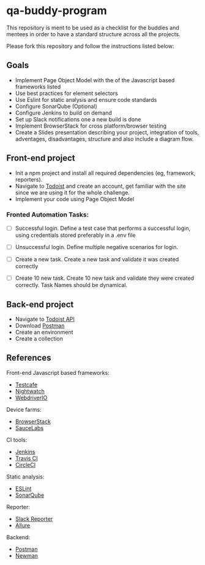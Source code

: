 # qa-buddy-program
This repository is ment to be used as a checklist for the buddies and mentees in order to have a standard structure across all the projects.

Please fork this repository and follow the instructions listed below:

## Goals
* Implement Page Object Model with the of the Javascript based frameworks listed
* Use best practices for element selectors
* Use Eslint for static analysis and ensure code standards
* Configure SonarQube (Optional)
* Configure Jenkins to build on demand
* Set up Slack notifications one a new build is done
* Implement BrowserStack for cross platform/browser testing
* Create a Slides presentation describing your project, integration of tools, adventages, disadvantages, structure and also include a diagram flow. 

## Front-end project
* Init a npm project and install all required dependencies (eg, framework, reporters).
* Navigate to [Todoist](https://todoist.com/) and create an account, get familiar with the site since we are using it for the whole challenge.
* Implement your code using Page Object Model
### Fronted Automation Tasks:
- [ ] Successful login. Define a test case that performs a successful login, using credentials stored preferably in a .env file
- [ ] Unsuccessful login. Define multiple negative scenarios for login.
- [ ] Create a new task. Create a new task and validate it was created correctly
- [ ] Create 10 new task. Create 10 new task and validate they were created correctly. Task Names should be dynamical.


## Back-end project
* Navigate to [Todoist API](https://developer.todoist.com)
* Download [Postman](https://www.getpostman.com/)
* Create an environment
* Create a collection 

## References
Front-end Javascript based frameworks:
* [Testcafe](https://devexpress.github.io/testcafe/)
* [Nightwatch](https://nightwatchjs.org/api)
* [WebdriverIO](https://webdriver.io/)

Device farms:
* [BrowserStack](https://www.browserstack.com/)
* [SauceLabs](https://saucelabs.com/)

CI tools:
* [Jenkins](https://jenkins.io/)
* [Travis CI](https://travis-ci.org/)
* [CircleCI](https://circleci.com/)

Static analysis:
* [ESLint](https://eslint.org/)
* [SonarQube](https://www.sonarqube.org/)

Reporter:
* [Slack Reporter](https://kb.itglue.com/hc/en-us/articles/228469048-Setting-up-Slack-webhook-notifications)
* [Allure](http://allure.qatools.ru/)

Backend:
* [Postman](https://www.getpostman.com/)
* [Newman](https://www.npmjs.com/package/newman)
